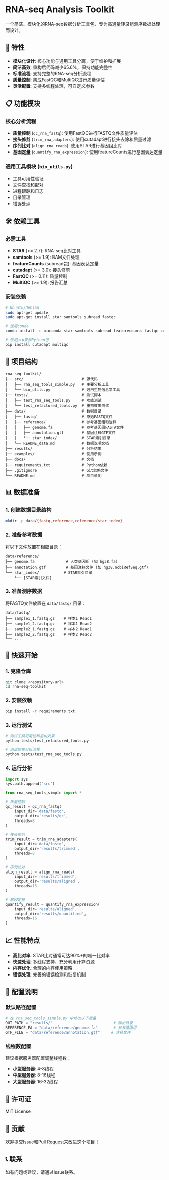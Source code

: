 # RNA-seq Analysis Toolkit

一个简洁、模块化的RNA-seq数据分析工具包，专为高通量转录组测序数据处理而设计。

## 🚀 特性

- **模块化设计**: 核心功能与通用工具分离，便于维护和扩展
- **简洁高效**: 重构后代码减少65.6%，保持功能完整性
- **标准流程**: 支持完整的RNA-seq分析流程
- **质量控制**: 集成FastQC和MultiQC进行质量评估
- **灵活配置**: 支持多线程处理，可自定义参数

## 📋 功能模块

### 核心分析流程
- **质量控制** (`qc_rna_fastq`): 使用FastQC进行FASTQ文件质量评估
- **接头修剪** (`trim_rna_adapters`): 使用cutadapt进行接头去除和质量过滤
- **序列比对** (`align_rna_reads`): 使用STAR进行基因组比对
- **基因定量** (`quantify_rna_expression`): 使用featureCounts进行基因表达定量

### 通用工具模块 (`bio_utils.py`)
- 工具可用性验证
- 文件查找和配对
- 进程跟踪和日志
- 目录管理
- 错误处理

## 🛠️ 依赖工具

### 必需工具
- **STAR** (>= 2.7): RNA-seq比对工具
- **samtools** (>= 1.9): BAM文件处理
- **featureCounts** (subread包): 基因表达定量
- **cutadapt** (>= 3.0): 接头修剪
- **FastQC** (>= 0.11): 质量控制
- **MultiQC** (>= 1.9): 报告汇总

### 安装依赖
```bash
# Ubuntu/Debian
sudo apt-get update
sudo apt-get install star samtools subread fastqc

# 使用conda
conda install -c bioconda star samtools subread-featurecounts fastqc cutadapt multiqc

# 使用pip安装Python包
pip install cutadapt multiqc
```

## 📁 项目结构

```
rna-seq-toolkit/
├── src/                          # 源代码
│   ├── rna_seq_tools_simple.py   # 主要分析工具
│   └── bio_utils.py              # 通用生物信息学工具
├── tests/                        # 测试脚本
│   ├── test_rna_seq_tools.py     # 功能测试
│   └── test_refactored_tools.py  # 重构效果测试
├── data/                         # 数据目录
│   ├── fastq/                    # 原始FASTQ文件
│   ├── reference/                # 参考基因组和注释
│   │   ├── genome.fa             # 参考基因组FASTA文件
│   │   ├── annotation.gtf        # 基因注释GTF文件
│   │   └── star_index/           # STAR索引目录
│   └── README_data.md            # 数据说明文档
├── results/                      # 分析结果
├── examples/                     # 使用示例
├── docs/                         # 文档
├── requirements.txt              # Python依赖
├── .gitignore                    # Git忽略文件
└── README.md                     # 项目说明
```

## 📊 数据准备

### 1. 创建数据目录结构
```bash
mkdir -p data/{fastq,reference,reference/star_index}
```

### 2. 准备参考数据
将以下文件放置在相应目录：

```
data/reference/
├── genome.fa              # 人类基因组 (如 hg38.fa)
├── annotation.gtf         # 基因注释文件 (如 hg38.ncbiRefSeq.gtf)
└── star_index/           # STAR索引目录
    └── [STAR索引文件]
```

### 3. 准备测序数据
将FASTQ文件放置在 `data/fastq/` 目录：

```
data/fastq/
├── sample1_1.fastq.gz    # 样本1 Read1
├── sample1_2.fastq.gz    # 样本1 Read2
├── sample2_1.fastq.gz    # 样本2 Read1
├── sample2_2.fastq.gz    # 样本2 Read2
└── ...
```

## 🚀 快速开始

### 1. 克隆仓库
```bash
git clone <repository-url>
cd rna-seq-toolkit
```

### 2. 安装依赖
```bash
pip install -r requirements.txt
```

### 3. 运行测试
```bash
# 测试工具可用性和重构效果
python tests/test_refactored_tools.py

# 测试完整分析流程
python tests/test_rna_seq_tools.py
```

### 4. 运行分析
```python
import sys
sys.path.append('src')

from rna_seq_tools_simple import *

# 质量控制
qc_result = qc_rna_fastq(
    input_dir='data/fastq',
    output_dir='results/qc',
    threads=8
)

# 接头修剪
trim_result = trim_rna_adapters(
    input_dir='data/fastq',
    output_dir='results/trimmed',
    threads=8
)

# 序列比对
align_result = align_rna_reads(
    input_dir='results/trimmed',
    output_dir='results/aligned',
    threads=16
)

# 基因定量
quantify_result = quantify_rna_expression(
    input_dir='results/aligned',
    output_dir='results/quantified',
    threads=16
)
```

## 📈 性能特点

- **高比对率**: STAR比对通常可达90%+的唯一比对率
- **快速处理**: 多线程支持，充分利用计算资源
- **内存优化**: 合理的内存使用策略
- **错误处理**: 完善的错误检测和恢复机制

## 🔧 配置说明

### 默认路径配置
```python
# 在 rna_seq_tools_simple.py 中修改以下常量
OUT_PATH = "results/"                           # 输出目录
REFERENCE_FA = "data/reference/genome.fa"       # 参考基因组
GTF_FILE = "data/reference/annotation.gtf"     # 注释文件
```

### 线程数配置
建议根据服务器配置调整线程数：
- **小型服务器**: 4-8线程
- **中型服务器**: 8-16线程  
- **大型服务器**: 16-32线程

## 📝 许可证

MIT License

## 🤝 贡献

欢迎提交Issue和Pull Request来改进这个项目！

## 📞 联系

如有问题或建议，请通过Issue联系。 